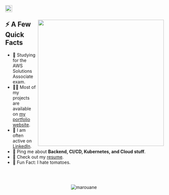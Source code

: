 <a href="https://www.linkedin.com/in/devops-code-265b6a263/">
  <img align="left" alt="Tomas Ondrejka LinkedIn" width="22px" src="https://cdn.tomondre.com/icons/linkedinn.svg" />
</a>

</br>

<div>
  
  <img width="400px" align="right" src="https://cdn.tomondre.com/this-is-fine.jpg" />
  <h2>⚡️ A Few Quick Facts</h2>
  <ul>
    <li>🧐 Studying for the AWS Solutions Associate exam.</li>
    <li>👨‍💻 Most of my projects are available on <a href="https://github.com/maroiane2">my portfolio website</a>.</li>
    <li>📝 I am often active on <a href="https://www.linkedin.com/in/devops-code-265b6a263/">LinkedIn</a>.</li>
    <li>💬 Ping me about <strong>Backend, CI/CD, Kubernetes, and Cloud stuff</strong>.</li>
    <li>📙 Check out my <a href="#">resume</a>.</li>
    <li>🎉 Fun Fact: I hate tomatoes.</li>
  </ul>
</div>

</br>
</br>

<p align="center"> <img src="/index/test.html" alt="marouane" />

<img width="0" src="http://127.0.0.1:5501/index/test.html" />
